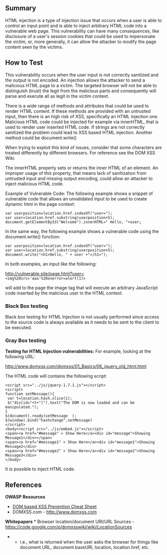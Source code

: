 ## Summary

HTML injection is a type of injection issue that occurs when a user is
able to control an input point and is able to inject arbitrary HTML code
into a vulnerable web page. This vulnerability can have many
consequences, like disclosure of a user's session cookies that could be
used to impersonate the victim, or, more generally, it can allow the
attacker to modify the page content seen by the victims.

## How to Test

This vulnerability occurs when the user input is not correctly sanitized
and the output is not encoded. An injection allows the attacker to send
a malicious HTML page to a victim. The targeted browser will not be able
to distinguish (trust) the legit from the malicious parts and
consequently will parse and execute all as legit in the victim context.

There is a wide range of methods and attributes that could be used to
render HTML content. If these methods are provided with an untrusted
input, then there is an high risk of XSS, specifically an HTML injection
one. Malicious HTML code could be injected for example via innerHTML,
that is used to render user inserted HTML code. If strings are not
correctly sanitized the problem could lead to XSS based HTML injection.
Another method could be document.write()

When trying to exploit this kind of issues, consider that some
characters are treated differently by different browsers. For reference
see the DOM XSS Wiki.

The innerHTML property sets or returns the inner HTML of an element. An
improper usage of this property, that means lack of sanitization from
untrusted input and missing output encoding, could allow an attacker to
inject malicious HTML code.

Example of Vulnerable Code: The following example shows a snippet of
vulnerable code that allows an unvalidated input to be used to create
dynamic html in the page context:

    var userposition=location.href.indexOf("user=");
    var user=location.href.substring(userposition+5);
    document.getElementById("Welcome").innerHTML=" Hello, "+user;

In the same way, the following example shows a vulnerable code using the
document.write() function:

    var userposition=location.href.indexOf("user=");
    var user=location.href.substring(userposition+5);
    document.write("<h1>Hello, " + user +"</h1>");

In both examples, an input like the following:

<http://vulnerable.site/page.html?user=>`<img%20src='aaa'%20onerror=alert(1)>`

will add to the page the image tag that will execute an arbitrary
JavaScript code inserted by the malicious user in the HTML context.

### Black Box testing

Black box testing for HTML Injection is not usually performed since
access to the source code is always available as it needs to be sent to
the client to be executed.

### Gray Box testing

**Testing for HTML Injection vulnerabilities:**
For example, looking at the following URL:

<http://www.domxss.com/domxss/01_Basics/06_jquery_old_html.html>

The HTML code will contains the following script:

    <script src="../js/jquery-1.7.1.js"></script>
    <script>
    function setMessage(){
     var t=location.hash.slice(1);
     $("div[id="+t+"]").text("The DOM is now loaded and can be manipulated.");
    }
    $(document).ready(setMessage  );
    $(window).bind("hashchange",setMessage)
    </script>
    <body><script src="../js/embed.js"></script>
    <span><a href="#message" > Show Here</a><div id="message">Showing Message1</div></span>
    <span><a href="#message1" > Show Here</a><div id="message1">Showing Message2</div>
    <span><a href="#message2" > Show Here</a><div id="message2">Showing Message3</div>
    </body>

It is possible to inject HTML code.

## References

**OWASP Resources**

  - [DOM based XSS Prevention Cheat
    Sheet](DOM_based_XSS_Prevention_Cheat_Sheet "wikilink")
  - DOMXSS.com - <http://www.domxss.com>

**Whitepapers**
\* Browser location/document URI/URL Sources -
<https://code.google.com/p/domxsswiki/wiki/LocationSources>

  -   - i.e., what is returned when the user asks the browser for things
        like document.URL, document.baseURI, location, location.href,
        etc.